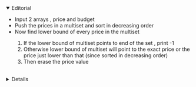 <details open>
	<summary>Editorial</summary>
	<ul>
		<li>Input 2 arrays , price and budget</li>
		<li>Push the prices in a multiset and sort in decreasing order</li>
		<li>Now find lower bound of every price in the multiset</li>
			<ol>
				<li>If the lower bound of multiset points to end of the set , print -1</li>
				<li>Otherwise lower bound of multiset will point to the exact price or the price just lower than that (since sorted in decreasing order)</li>
				<li>Then erase the price value</li>
			</ol>
	</ul>
</details>
<br>
<details>
	
	#include<bits/stdc++.h>
	#define ll long long
	#define vcll vector<ll>
	using namespace std;
	 
	void init() {
	#ifndef ONLINE_JUDGE
		freopen("input.txt", "r", stdin);
		freopen("output.txt", "w", stdout);
	#endif
	}
	 
	int main() {
		init();
		ios_base::sync_with_stdio(false); cin.tie(NULL);
	 
		ll n , m;
		cin >> n >> m;
		vcll price(n);
		vcll budget(m);
		multiset<ll , greater<ll>> set;
	 
		for (ll i = 0; i < n; i++) {
			cin >> price[i];
			set.insert(price[i]);
		}
	 
		for (ll i = 0; i < m; i++) {
			cin >> budget[i];
		}
	 
		for (auto x : budget) {
			auto it = set.lower_bound(x);
			if (it == set.end()) {
				cout << -1 << ' ';
				continue;
			}
	 
			cout << *it << ' ';
			set.erase(it);
		}
	 
	}

		
</details>
